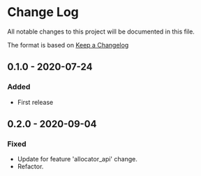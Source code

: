 # Change Log
All notable changes to this project will be documented in this file.

The format is based on [Keep a Changelog](http://keepachangelog.com/)

## 0.1.0 - 2020-07-24
### Added
- First release

## 0.2.0 - 2020-09-04
### Fixed
- Update for feature 'allocator\_api' change.
- Refactor.
